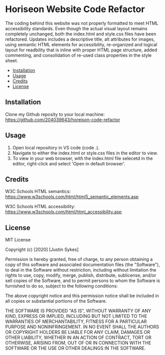 # Horiseon Website Code Refactor

The coding behind this website was not properly formatted to meet HTML accessibility standards. Even though the actual visual layout remains completely unchanged, both the index.html and style.css files have been refactored. Updates includes a descriptive title, alt attributes for images, using semantic HTML elements for accessibility, re-organized and logical layout for readbility that is inline with proper HTML page structure, added commenting, and consolidation of re-used class properties in the style sheet.

* [Installation](#installation)
* [Usage](#usage)
* [Credits](#credits)
* [License](#license)

## Installation
Clone my Github reposity to your local machine: https://github.com/204039643/horeison-code-refactor

## Usage
1. Open local repository in VS code (code .).
2. Navigate to either the index.html or style.css files in the editor to view.
3. To view in your web browser, with the index.html file selecetd in the editor, right-click and select 'Open in default browser'.

## Credits
W3C Schools HTML semantics: https://www.w3schools.com/html/html5_semantic_elements.asp

W3C Schools HTML accessibility: https://www.w3schools.com/html/html_accessibility.asp

## License

MIT License

Copyright (c) [2020] [Justin Sykes]

Permission is hereby granted, free of charge, to any person obtaining a copy
of this software and associated documentation files (the "Software"), to deal
in the Software without restriction, including without limitation the rights
to use, copy, modify, merge, publish, distribute, sublicense, and/or sell
copies of the Software, and to permit persons to whom the Software is
furnished to do so, subject to the following conditions:

The above copyright notice and this permission notice shall be included in all
copies or substantial portions of the Software.

THE SOFTWARE IS PROVIDED "AS IS", WITHOUT WARRANTY OF ANY KIND, EXPRESS OR
IMPLIED, INCLUDING BUT NOT LIMITED TO THE WARRANTIES OF MERCHANTABILITY,
FITNESS FOR A PARTICULAR PURPOSE AND NONINFRINGEMENT. IN NO EVENT SHALL THE
AUTHORS OR COPYRIGHT HOLDERS BE LIABLE FOR ANY CLAIM, DAMAGES OR OTHER
LIABILITY, WHETHER IN AN ACTION OF CONTRACT, TORT OR OTHERWISE, ARISING FROM,
OUT OF OR IN CONNECTION WITH THE SOFTWARE OR THE USE OR OTHER DEALINGS IN THE
SOFTWARE.